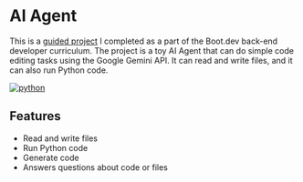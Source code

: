 # AI Agent

This is a [guided project](https://www.boot.dev/courses/build-ai-agent-python) I completed as a part of the Boot.dev back-end developer curriculum. The project is a toy AI Agent that can do simple code editing tasks using the Google Gemini API. It can read and write files, and it can also run Python code.

[![python](https://badgen.net/badge/python/3.13/blue?icon=https://s3.dualstack.us-east-2.amazonaws.com/pythondotorg-assets/media/files/python-logo-only.svg)](https://www.python.org)

## Features

- Read and write files
- Run Python code
- Generate code
- Answers questions about code or files
